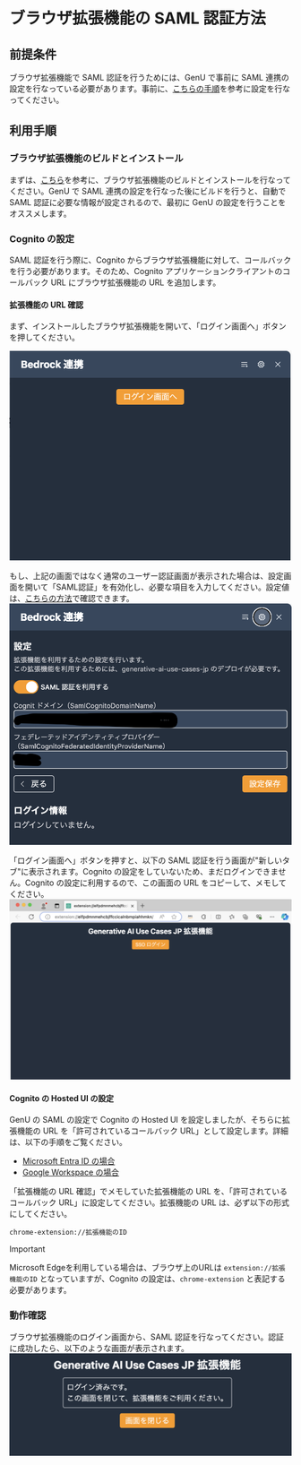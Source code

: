 # ブラウザ拡張機能の SAML 認証方法

## 前提条件

ブラウザ拡張機能で SAML 認証を行うためには、GenU で事前に SAML 連携の設定を行なっている必要があります。事前に、[こちらの手順](/docs/DEPLOY_OPTION.md#SAML-認証)を参考に設定を行なってください。

## 利用手順

### ブラウザ拡張機能のビルドとインストール

まずは、[こちら](../browser-extension/README.md#利用方法)を参考に、ブラウザ拡張機能のビルドとインストールを行なってください。GenU で SAML 連携の設定を行なった後にビルドを行うと、自動で SAML 認証に必要な情報が設定されるので、最初に GenU の設定を行うことをオススメします。

### Cognito の設定

SAML 認証を行う際に、Cognito からブラウザ拡張機能に対して、コールバックを行う必要があります。そのため、Cognito アプリケーションクライアントのコールバック URL にブラウザ拡張機能の URL を追加します。

#### 拡張機能の URL 確認

まず、インストールしたブラウザ拡張機能を開いて、「ログイン画面へ」ボタンを押してください。

![top](../imgs/extension/saml_top.png)

もし、上記の画面ではなく通常のユーザー認証画面が表示された場合は、設定画面を開いて「SAML認証」を有効化し、必要な項目を入力してください。設定値は、[こちらの方法](../docs/EXTENSION_BUILD.md#その他のユーザー-windows-等)で確認できます。
![settings](../imgs/extension/saml_settings.png)

「ログイン画面へ」ボタンを押すと、以下の SAML 認証を行う画面が"新しいタブ"に表示されます。Cognito の設定をしていないため、まだログインできません。Cognito の設定に利用するので、この画面の URL をコピーして、メモしてください。
![login](../imgs/extension/saml_login.png)

#### Cognito の Hosted UI の設定

GenU の SAML の設定で Cognito の Hosted UI を設定しましたが、そちらに拡張機能の URL を「許可されているコールバック URL」として設定します。詳細は、以下の手順をご覧ください。

- [Microsoft Entra ID の場合](./SAML_WITH_ENTRA_ID.md#cognito-の設定--hosted-ui)
- [Google Workspace の場合](./SAML_WITH_GOOGLE_WORKSPACE.md#cognito-の設定--hosted-ui)

「拡張機能の URL 確認」でメモしていた拡張機能の URL を、「許可されているコールバック URL」に設定してください。拡張機能の URL は、必ず以下の形式にしてください。

```text
chrome-extension://拡張機能のID
```

>[!IMPORTANT]
> Microsoft Edgeを利用している場合は、ブラウザ上のURLは `extension://拡張機能のID` となっていますが、Cognito の設定は、`chrome-extension` と表記する必要があります。

### 動作確認

ブラウザ拡張機能のログイン画面から、SAML 認証を行なってください。認証に成功したら、以下のような画面が表示されます。
![loggedin](../imgs/extension/saml_loggedin.png)
